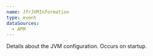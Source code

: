 ```yaml
---
name: JfrJVMInformation
type: event
dataSources:
  - APM
---
```


Details about the JVM configuration. Occurs on startup.
